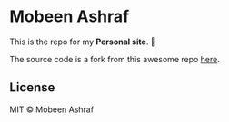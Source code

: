 # Mobeen Ashraf

This is the repo for my **Personal site**. 🎉

The source code is a fork from this awesome repo [here](https://github.com/flexdinesh/flexdinesh.github.io/).

## License

MIT © Mobeen Ashraf
